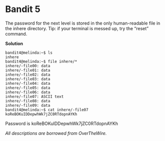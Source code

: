 # Bandit 5

The password for the next level is stored in the only human-readable file in the inhere directory. Tip: if your terminal is messed up, try the “reset” command.

**Solution**

```
bandit4@melinda:~$ ls
inhere
bandit4@melinda:~$ file inhere/*
inhere/-file00: data
inhere/-file01: data
inhere/-file02: data
inhere/-file03: data
inhere/-file04: data
inhere/-file05: data
inhere/-file06: data
inhere/-file07: ASCII text
inhere/-file08: data
inhere/-file09: data
bandit4@melinda:~$ cat inhere/-file07
koReBOKuIDDepwhWk7jZC0RTdopnAYKh
```

Password is koReBOKuIDDepwhWk7jZC0RTdopnAYKh

*All descriptions are borrowed from OverTheWire.*
